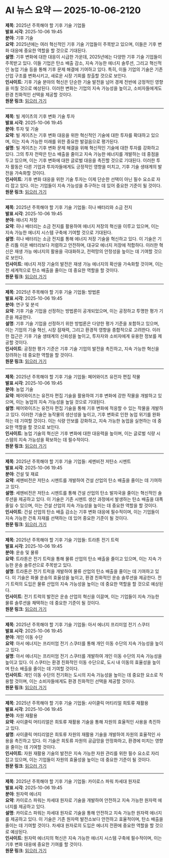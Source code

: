 # AI 뉴스 요약 — 2025-10-06-2120

**제목**: 2025년 주목해야 할 기후 기술 기업들  
**발표 시각**: 2025-10-06 19:45  
**분야**: 기후 기술  
**요약**: 2025년에는 여러 혁신적인 기후 기술 기업들이 주목받고 있으며, 이들은 기후 변화 대응에 중요한 역할을 할 것으로 기대된다.  
**설명**: 기후 변화에 대한 대응이 시급한 가운데, 2025년에는 다양한 기후 기술 기업들이 주목받고 있다. 이들 기업은 탄소 배출 감소, 지속 가능한 에너지 솔루션, 그리고 혁신적인 농업 기술 등을 통해 기후 문제 해결에 기여하고 있다. 특히, 이들 기업의 기술은 기존 산업 구조를 변화시키고, 새로운 시장 기회를 창출할 것으로 보인다.  
**인사이트**: 기후 기술 분야의 혁신은 단순한 기술 발전을 넘어 경제 전반에 긍정적인 영향을 미칠 것으로 예상된다. 이러한 변화는 기업의 지속 가능성을 높이고, 소비자들에게도 환경 친화적인 선택을 제공할 것이다.  
**원문 링크**: [읽으러 가기](https://www.technologyreview.com/2025/10/06/1124257/2025-climate-tech-companies-to-watch/)

---

**제목**: 빌 게이츠의 기후 변화 기술 투자  
**발표 시각**: 2025-10-06 19:45  
**분야**: 투자 및 기술  
**요약**: 빌 게이츠는 기후 변화 대응을 위한 혁신적인 기술에 대한 투자를 확대하고 있으며, 이는 지속 가능한 미래를 위한 중요한 발걸음으로 평가된다.  
**설명**: 빌 게이츠는 기후 변화 문제 해결을 위해 혁신적인 기술에 대한 투자를 강화하고 있다. 그의 투자 전략은 탄소 배출을 줄이고 지속 가능한 에너지를 개발하는 데 중점을 두고 있으며, 이는 기후 변화에 대한 글로벌 대응을 촉진할 것으로 기대된다. 이러한 투자 활동은 다른 기업과 투자자들에게도 긍정적인 영향을 미치고, 기후 기술 생태계의 발전을 가속화할 것이다.  
**인사이트**: 기후 변화 대응을 위한 기술 투자는 이제 단순한 선택이 아닌 필수 요소로 자리 잡고 있다. 이는 기업들이 지속 가능성을 추구하는 데 있어 중요한 기준이 될 것이다.  
**원문 링크**: [읽으러 가기](https://www.technologyreview.com/2025/10/06/1124265/bill-gates-ingenuity-climate-change-tech-investment/)

---

**제목**: 2025년 주목해야 할 기후 기술 기업들: 히나 배터리와 소금 전지  
**발표 시각**: 2025-10-06 19:45  
**분야**: 에너지 저장  
**요약**: 히나 배터리는 소금 전지를 활용하여 에너지 저장의 혁신을 이루고 있으며, 이는 지속 가능한 에너지 시스템 구축에 기여할 것으로 기대된다.  
**설명**: 히나 배터리는 소금 전지를 통해 에너지 저장 기술을 혁신하고 있다. 이 기술은 기존 리튬 이온 배터리보다 저렴하고 안전하며, 대규모 에너지 저장에 적합하다. 이러한 혁신은 재생 가능 에너지의 활용을 극대화하고, 전력망의 안정성을 높이는 데 기여할 것으로 보인다.  
**인사이트**: 에너지 저장 기술의 발전은 재생 가능 에너지의 확산을 가속화할 것이며, 이는 전 세계적으로 탄소 배출을 줄이는 데 중요한 역할을 할 것이다.  
**원문 링크**: [읽으러 가기](https://www.technologyreview.com/2025/10/06/1124270/2025-climate-tech-companies-to-watch-hina-battery-salt-cells/)

---

**제목**: 2025년 주목해야 할 기후 기술 기업들: 방법론  
**발표 시각**: 2025-10-06 19:45  
**분야**: 연구 및 분석  
**요약**: 기후 기술 기업을 선정하는 방법론이 공개되었으며, 이는 공정하고 투명한 평가 기준을 제공한다.  
**설명**: 기후 기술 기업을 선정하기 위한 방법론은 다양한 평가 기준을 포함하고 있으며, 이는 기업의 기술 혁신, 시장 잠재력, 그리고 환경적 영향을 종합적으로 고려한다. 이러한 접근은 기후 기술 생태계의 신뢰성을 높이고, 투자자와 소비자에게 유용한 정보를 제공할 것이다.  
**인사이트**: 공정한 평가 기준은 기후 기술 기업의 발전을 촉진하고, 지속 가능한 혁신을 장려하는 데 중요한 역할을 할 것이다.  
**원문 링크**: [읽으러 가기](https://www.technologyreview.com/2025/10/06/1124275/2025-climate-tech-companies-to-watch-methodology/)

---

**제목**: 2025년 주목해야 할 기후 기술 기업들: 페어와이즈 유전자 편집 작물  
**발표 시각**: 2025-10-06 19:45  
**분야**: 농업 기술  
**요약**: 페어와이즈는 유전자 편집 기술을 활용하여 기후 변화에 강한 작물을 개발하고 있으며, 이는 농업의 지속 가능성을 높일 것으로 기대된다.  
**설명**: 페어와이즈는 유전자 편집 기술을 통해 기후 변화에 적응할 수 있는 작물을 개발하고 있다. 이러한 기술은 농작물의 생산성을 높이고, 기후 변화로 인한 농업 위기를 완화하는 데 기여할 것이다. 이는 식량 안보를 강화하고, 지속 가능한 농업을 실현하는 데 중요한 역할을 할 것으로 보인다.  
**인사이트**: 농업 기술의 혁신은 기후 변화에 대한 대응력을 높이며, 이는 글로벌 식량 시스템의 지속 가능성을 확보하는 데 필수적이다.  
**원문 링크**: [읽으러 가기](https://www.technologyreview.com/2025/10/06/1124278/2025-climate-tech-companies-to-watch-pairwise-gene-edited-crops/)

---

**제목**: 2025년 주목해야 할 기후 기술 기업들: 세멘비전 저탄소 시멘트  
**발표 시각**: 2025-10-06 19:45  
**분야**: 건설 및 재료  
**요약**: 세멘비전은 저탄소 시멘트를 개발하여 건설 산업의 탄소 배출을 줄이는 데 기여하고 있다.  
**설명**: 세멘비전은 저탄소 시멘트를 통해 건설 산업의 탄소 발자국을 줄이는 혁신적인 솔루션을 제공하고 있다. 이 기술은 기존 시멘트 생산 과정에서 발생하는 탄소 배출을 대폭 줄일 수 있으며, 이는 건설 산업의 지속 가능성을 높이는 데 중요한 역할을 할 것이다.  
**인사이트**: 건설 산업의 탄소 배출 감소는 기후 변화 대응에 필수적이며, 이는 기업들이 지속 가능한 건축 자재를 선택하는 데 있어 중요한 기준이 될 것이다.  
**원문 링크**: [읽으러 가기](https://www.technologyreview.com/2025/10/06/1124280/2025-climate-tech-companies-to-watch-cemvision-low-emissions-cement/)

---

**제목**: 2025년 주목해야 할 기후 기술 기업들: 트라톤 전기 트럭  
**발표 시각**: 2025-10-06 19:45  
**분야**: 운송 및 물류  
**요약**: 트라톤은 전기 트럭을 통해 물류 산업의 탄소 배출을 줄이고 있으며, 이는 지속 가능한 운송 솔루션으로 주목받고 있다.  
**설명**: 트라톤은 전기 트럭을 개발하여 물류 산업의 탄소 배출을 줄이는 데 기여하고 있다. 이 기술은 화물 운송의 효율성을 높이고, 환경 친화적인 운송 솔루션을 제공한다. 전기 트럭의 도입은 물류 산업의 지속 가능성을 높이는 데 중요한 역할을 할 것으로 예상된다.  
**인사이트**: 전기 트럭의 발전은 운송 산업의 혁신을 이끌며, 이는 기업들이 지속 가능한 물류 솔루션을 채택하는 데 중요한 기준이 될 것이다.  
**원문 링크**: [읽으러 가기](https://www.technologyreview.com/2025/10/06/1124282/2025-climate-tech-companies-to-watch-traton-electric-trucks/)

---

**제목**: 2025년 주목해야 할 기후 기술 기업들: 아서 에너지 프리미엄 전기 스쿠터  
**발표 시각**: 2025-10-06 19:45  
**분야**: 개인 이동 수단  
**요약**: 아서 에너지는 프리미엄 전기 스쿠터를 통해 개인 이동 수단의 지속 가능성을 높이고 있다.  
**설명**: 아서 에너지는 프리미엄 전기 스쿠터를 개발하여 개인 이동 수단의 지속 가능성을 높이고 있다. 이 스쿠터는 환경 친화적인 이동 수단으로, 도시 내 이동의 효율성을 높이며 탄소 배출을 줄이는 데 기여할 것이다.  
**인사이트**: 개인 이동 수단의 전기화는 도시의 지속 가능성을 높이는 데 중요한 요소로 작용할 것이며, 이는 소비자들에게도 환경 친화적인 선택을 제공할 것이다.  
**원문 링크**: [읽으러 가기](https://www.technologyreview.com/2025/10/06/1124284/2025-climate-tech-companies-to-watch-ather-energy-premium-escooters/)

---

**제목**: 2025년 주목해야 할 기후 기술 기업들: 사이클릭 머티리얼 희토류 재활용  
**발표 시각**: 2025-10-06 19:45  
**분야**: 자원 재활용  
**요약**: 사이클릭 머티리얼은 희토류 재활용 기술을 통해 자원의 효율적인 사용을 촉진하고 있다.  
**설명**: 사이클릭 머티리얼은 희토류 자원의 재활용 기술을 개발하여 자원의 효율적인 사용을 촉진하고 있다. 이 기술은 희토류 자원의 공급망을 안정화하고, 환경에 미치는 영향을 줄이는 데 기여할 것이다.  
**인사이트**: 자원 재활용 기술의 발전은 지속 가능한 자원 관리를 위한 필수 요소로 자리 잡고 있으며, 이는 기업들이 자원의 효율성을 높이는 데 중요한 기준이 될 것이다.  
**원문 링크**: [읽으러 가기](https://www.technologyreview.com/2025/10/06/1124287/2025-climate-tech-companies-to-watch-cyclic-materials-rare-earth-recycling/)

---

**제목**: 2025년 주목해야 할 기후 기술 기업들: 카이로스 파워 차세대 원자로  
**발표 시각**: 2025-10-06 19:45  
**분야**: 원자력 에너지  
**요약**: 카이로스 파워는 차세대 원자로 기술을 개발하여 안전하고 지속 가능한 원자력 에너지를 제공하고 있다.  
**설명**: 카이로스 파워는 차세대 원자로 기술을 통해 안전하고 지속 가능한 원자력 에너지를 제공하고 있다. 이 기술은 기존 원자력 발전소보다 안전하고 효율적이며, 탄소 배출을 줄이는 데 기여할 것이다. 차세대 원자로의 도입은 에너지 전환에 중요한 역할을 할 것으로 예상된다.  
**인사이트**: 원자력 에너지의 혁신은 지속 가능한 에너지 시스템 구축에 필수적이며, 이는 기후 변화 대응에 중요한 기여를 할 것이다.  
**원문 링크**: [읽으러 가기](https://www.technologyreview.com/2025/10/06/1124290/2025-climate-tech-companies-to-watch-kairos-power-next-generation-nuclear-reactors/)